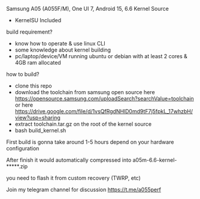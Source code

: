 Samsung A05 (A055F/M), One UI 7, Android 15, 6.6 Kernel Source
- KernelSU Included

build requirement?
- know how to operate & use linux CLI
- some knowledge about kernel building
- pc/laptop/device/VM running ubuntu or debian with at least 2 cores & 4GB ram allocated 

how to build?
- clone this repo
- download the toolchain from samsung open source here https://opensource.samsung.com/uploadSearch?searchValue=toolchain or here https://drive.google.com/file/d/1vsQfRgdNHlD0md9tF7j5fpkL_17whzbH/view?usp=sharing
- extract toolchain.tar.gz on the root of the kernel source
- bash build_kernel.sh

First build is gonna take around 1-5 hours depend on your hardware configuration

After finish it would automatically compressed into a05m-6.6-kernel-*****.zip

you need to flash it from custom recovery (TWRP, etc)

Join my telegram channel for discussion https://t.me/a055perf
